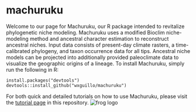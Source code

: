 # machuruku
Welcome to our page for Machuruku, our R package intended to revitalize phylogenetic niche modeling. Machuruku uses a modified Bioclim niche-modeling method and ancestral character estimation to reconstruct ancestral niches. Input data consists of present-day climate rasters, a time-calibrated phylogeny, and taxon occurrence data for all tips. Ancestral niche models can be projected into additionally provided paleoclimate data to visualize the geographic origins of a lineage. 
To install Machuruku, simply run the following in R:
```
install.packages("devtools")
devtools::install_github("wxguillo/machuruku")
```
For both quick and detailed tutorials on how to use Machuruku, please visit the [tutorial page](https://github.com/wxguillo/machuruku/tree/main/tutorial) in this repository.
![frog logo](https://github.com/wxguillo/machuruku/blob/main/tutorial/images/machurukuLogoShamelessFrog.jpg)
